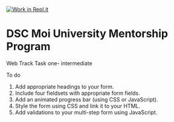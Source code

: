 [![Work in Repl.it](https://classroom.github.com/assets/work-in-replit-14baed9a392b3a25080506f3b7b6d57f295ec2978f6f33ec97e36a161684cbe9.svg)](https://classroom.github.com/online_ide?assignment_repo_id=3483235&assignment_repo_type=AssignmentRepo)
# DSC Moi University Mentorship Program
Web Track Task one- intermediate

To do 
1. Add appropriate headings to your form.
3. Include four fieldsets with appropriate form fields.
4. Add an animated progress bar (using CSS or JavaScript).
5. Style the form using CSS and link it to your HTML.
6. Add validations to your multi-step form using JavaScript.
 


